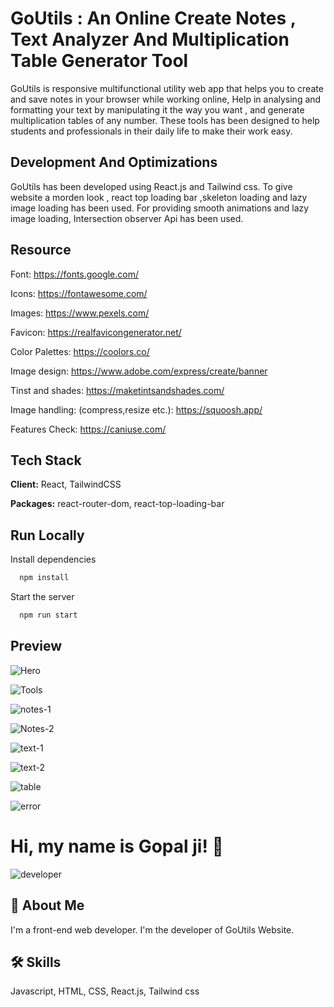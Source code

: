 # GoUtils : An Online Create Notes , Text Analyzer And Multiplication Table Generator Tool

GoUtils is responsive multifunctional utility web app that helps you to create and save notes in your browser while working online, Help in analysing and formatting your text by manipulating it the way you want , and generate multiplication tables of any number. These tools has been designed to help students and professionals in their daily life to make their work easy.

## Development And Optimizations

GoUtils has been developed using React.js and Tailwind css. To give website a morden look , react top loading bar ,skeleton loading and lazy image loading has been used. For providing smooth animations and lazy image loading, Intersection observer Api has been used.

## Resource

Font: https://fonts.google.com/

Icons: https://fontawesome.com/

Images: https://www.pexels.com/

Favicon: https://realfavicongenerator.net/

Color Palettes: https://coolors.co/

Image design: https://www.adobe.com/express/create/banner

Tinst and shades: https://maketintsandshades.com/

Image handling: (compress,resize etc.): https://squoosh.app/

Features Check: https://caniuse.com/

## Tech Stack

**Client:** React, TailwindCSS

**Packages:** react-router-dom, react-top-loading-bar

## Run Locally

Install dependencies

```bash
  npm install
```

Start the server

```bash
  npm run start

```

## Preview

![Hero](https://raw.githubusercontent.com/CodingByGopal/imagesAsLink/3cb2f10b4cd9158d98c2d7b5167064d9dd0910b2/hero-goutils.png)

![Tools](https://raw.githubusercontent.com/CodingByGopal/imagesAsLink/3cb2f10b4cd9158d98c2d7b5167064d9dd0910b2/tools-goutils.png)

![notes-1](https://raw.githubusercontent.com/CodingByGopal/imagesAsLink/3cb2f10b4cd9158d98c2d7b5167064d9dd0910b2/without-notes-goutils.png)

![Notes-2](https://raw.githubusercontent.com/CodingByGopal/imagesAsLink/3cb2f10b4cd9158d98c2d7b5167064d9dd0910b2/with-notes-goutis.png)

![text-1](https://raw.githubusercontent.com/CodingByGopal/imagesAsLink/3cb2f10b4cd9158d98c2d7b5167064d9dd0910b2/text-analyzer-1-goutils.png)

![text-2](https://raw.githubusercontent.com/CodingByGopal/imagesAsLink/3cb2f10b4cd9158d98c2d7b5167064d9dd0910b2/text-analyzer-2-goutils.png)

![table](https://raw.githubusercontent.com/CodingByGopal/imagesAsLink/3cb2f10b4cd9158d98c2d7b5167064d9dd0910b2/table-generator-goutils.png)

![error](https://raw.githubusercontent.com/CodingByGopal/imagesAsLink/3cb2f10b4cd9158d98c2d7b5167064d9dd0910b2/error-page-goutils.png)

# Hi, my name is Gopal ji! 👋

![developer](https://raw.githubusercontent.com/CodingByGopal/imagesAsLink/3cb2f10b4cd9158d98c2d7b5167064d9dd0910b2/developer-goutils.png)

## 🚀 About Me

I'm a front-end web developer. I'm the developer of GoUtils Website.

## 🛠 Skills

Javascript, HTML, CSS, React.js, Tailwind css
